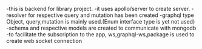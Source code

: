 -this is backend for library project.
-it uses apollo/server to create server.
-resolver for respective query and mutation has been created
-graphql type Object, query,mutation is mainly used.(Enum interface type is yet not used)
-schema and respective models are created to communicate with mongodb
-to facilitate the subscription to the app, ws,graphql-ws,package is used to create web socket connection
